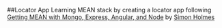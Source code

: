 ##Locator App
Learning MEAN stack by creating a locator app following [Getting MEAN with Mongo, Express, Angular, and Node](https://www.manning.com/books/getting-mean-with-mongo-express-angular-and-node) by [Simon Holmes](https://github.com/simonholmes)